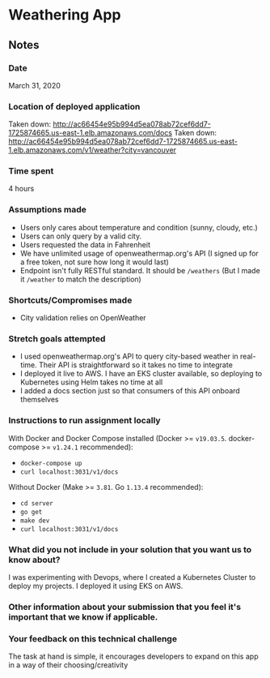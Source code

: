 # Weathering App

## Notes

### Date
March 31, 2020

### Location of deployed application
Taken down: http://ac66454e95b994d5ea078ab72cef6dd7-1725874665.us-east-1.elb.amazonaws.com/docs
Taken down: http://ac66454e95b994d5ea078ab72cef6dd7-1725874665.us-east-1.elb.amazonaws.com/v1/weather?city=vancouver

### Time spent
4 hours

### Assumptions made
- Users only cares about temperature and condition (sunny, cloudy, etc.)
- Users can only query by a valid city.
- Users requested the data in Fahrenheit
- We have unlimited usage of openweathermap.org's API (I signed up for a free token, not sure how long it would last)
- Endpoint isn't fully RESTful standard. It should be `/weathers` (But I made it `/weather` to match the description)

### Shortcuts/Compromises made
- City validation relies on OpenWeather

### Stretch goals attempted
- I used openweathermap.org's API to query city-based weather in real-time. Their API is straightforward so it takes no time to integrate
- I deployed it live to AWS. I have an EKS cluster available, so deploying to Kubernetes using Helm takes no time at all
- I added a docs section just so that consumers of this API onboard themselves

### Instructions to run assignment locally
With Docker and Docker Compose installed (Docker >= `v19.03.5`. docker-compose >= `v1.24.1` recommended):
- `docker-compose up`
- `curl localhost:3031/v1/docs`

Without Docker (Make >= `3.81`. Go `1.13.4` recommended):
- `cd server`
- `go get`
- `make dev`
- `curl localhost:3031/v1/docs`

### What did you not include in your solution that you want us to know about?
I was experimenting with Devops, where I created a Kubernetes Cluster to deploy my projects.
I deployed it using EKS on AWS.

### Other information about your submission that you feel it's important that we know if applicable.
### Your feedback on this technical challenge
The task at hand is simple, it encourages developers to expand on this app in a way of their choosing/creativity
